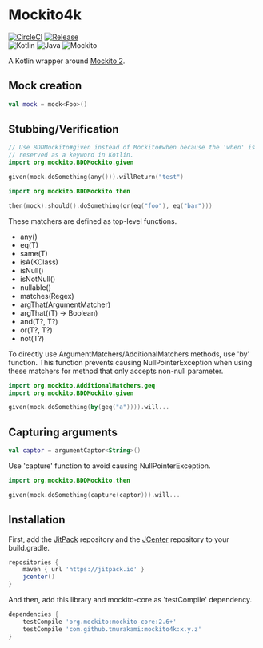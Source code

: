 # Mockito4k

[![CircleCI](https://circleci.com/gh/tmurakami/mockito4k.svg?style=shield)](https://circleci.com/gh/tmurakami/mockito4k)
[![Release](https://jitpack.io/v/tmurakami/mockito4k.svg)](https://jitpack.io/#tmurakami/mockito4k)  
![Kotlin](https://img.shields.io/badge/Kotlin-1.0.6%2B-blue.svg)
![Java](https://img.shields.io/badge/Java-7%2B-blue.svg)
![Mockito](https://img.shields.io/badge/Mockito-2.6%2B-blue.svg)

A Kotlin wrapper around [Mockito 2](http://site.mockito.org/).

## Mock creation

```kotlin
val mock = mock<Foo>()
```

## Stubbing/Verification

```kotlin
// Use BDDMockito#given instead of Mockito#when because the 'when' is
// reserved as a keyword in Kotlin.
import org.mockito.BDDMockito.given

given(mock.doSomething(any())).willReturn("test")
```
```kotlin
import org.mockito.BDDMockito.then

then(mock).should().doSomething(or(eq("foo"), eq("bar")))
```

These matchers are defined as top-level functions.
- any()
- eq(T)
- same(T)
- isA(KClass<T>)
- isNull()
- isNotNull()
- nullable()
- matches(Regex)
- argThat(ArgumentMatcher<T>)
- argThat((T) -> Boolean)
- and(T?, T?)
- or(T?, T?)
- not(T?)

To directly use ArgumentMatchers/AdditionalMatchers methods, use 'by' function.
This function prevents causing NullPointerException when using these matchers for method that only accepts non-null parameter.
```kotlin
import org.mockito.AdditionalMatchers.geq
import org.mockito.BDDMockito.given

given(mock.doSomething(by(geq("a")))).will...
```

## Capturing arguments

```kotlin
val captor = argumentCaptor<String>()
```

Use 'capture' function to avoid causing NullPointerException.
```kotlin
import org.mockito.BDDMockito.then

given(mock.doSomething(capture(captor))).will...
```

## Installation

First, add the [JitPack](https://jitpack.io/) repository and the [JCenter](https://bintray.com/bintray/jcenter) repository to your build.gradle.
```groovy
repositories {
    maven { url 'https://jitpack.io' }
    jcenter()
}
```

And then, add this library and mockito-core as 'testCompile' dependency.
```groovy
dependencies {
    testCompile 'org.mockito:mockito-core:2.6+'
    testCompile 'com.github.tmurakami:mockito4k:x.y.z'
}
```
